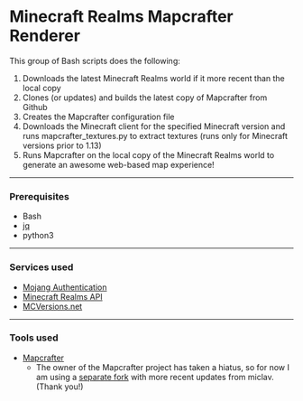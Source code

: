 # Minecraft Realms Mapcrafter Renderer

This group of Bash scripts does the following:

1. Downloads the latest Minecraft Realms world if it more recent than the local copy
2. Clones (or updates) and builds the latest copy of Mapcrafter from Github
3. Creates the Mapcrafter configuration file
4. Downloads the Minecraft client for the specified Minecraft version and runs mapcrafter_textures.py to extract textures (runs only for Minecraft versions prior to 1.13)
5. Runs Mapcrafter on the local copy of the Minecraft Realms world to generate an awesome web-based map experience!
---
### Prerequisites
- Bash
- [jq](https://github.com/stedolan/jq)
- python3
---
### Services used
- [Mojang Authentication](https://wiki.vg/Authentication)
- [Minecraft Realms API](https://wiki.vg/Realms_API)
- [MCVersions.net](https://mcversions.net)
---
### Tools used
- [Mapcrafter](https://github.com/mapcrafter/mapcrafter)
    - The owner of the Mapcrafter project has taken a hiatus, so for now I am using a [separate fork](https://github.com/miclav/mapcrafter) with more recent updates from miclav. (Thank you!)
